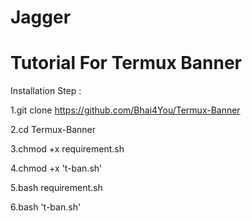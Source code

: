 # Jagger
Tutorial For Termux Banner
===========================

Installation Step :

1.git clone https://github.com/Bhai4You/Termux-Banner

2.cd Termux-Banner

3.chmod +x requirement.sh

4.chmod +x 't-ban.sh'

5.bash requirement.sh

6.bash 't-ban.sh'
